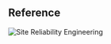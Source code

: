 ## Reference

![Site Reliability Engineering](https://en.wikipedia.org/wiki/Site_Reliability_Engineering)
